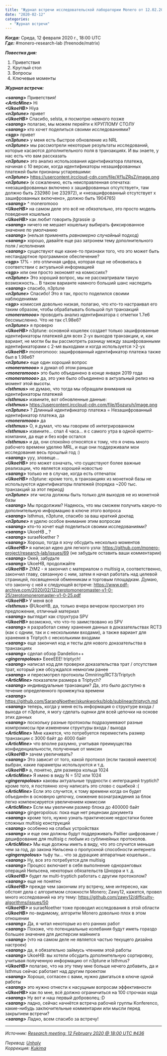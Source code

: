 ```yaml
---
title: "Журнал встречи исследовательской лаборатории Monero от 12.02.2020"
date: "2020-02-12"
categories:
  - "Журнал встречи"  
---
```


_**Когда:**_ Среда, 12 февраля 2020 г., 18:00 UTC  
_**Где:**_ #monero-research-lab (freenode/matrix)  

_**Повестка дня:**_  
1. Приветствия  
2. Круглый стол  
3. Вопросы  
4. Ключевые моменты  

_**Журнал встречи:**_  

_**\<sarang>**_ Приветствия!  
_**\<ArticMine>**_ Hi  
_**\<UkoeHB>**_ Hiya  
_**\<n3ptune>**_ привет  
_**\<UkoeHB>**_ Спасибо, selsta, я посмотрю немного позже  
_**\<sarang>**_ полагаю, мы можем перейти к КРУГЛОМУ СТОЛУ  
_**\<sarang>**_ кто хочет поделиться своими исследованиями?  
_**\<sgp>**_ привет  
_**\<n3ptune>**_ у меня есть быстрое обновление из NRL  
_**\<n3ptune>**_ мы рассмотрели некоторые результаты исследований, которые касаются дополнительного поля в транзакциях. И вы знаете, у нас есть что вам рассказать  
_**\<n3ptune>**_ это анализ использования идентификатора платежа, начиная с 10 версии, когда идентификаторы незашифрованных платежей были признаны устаревшими:  
_**\<n3ptune>**_ https://usercontent.irccloud-cdn.com/file/Xf1uZRsZ/image.png  
_**\<n3ptune>**_ (к сожалению, есть неисправленная опечатка: «незашифрованных включено x зашифрованных отсутствует», там должно быть 232980 (не 232972), и «незашифрованный отсутствует х зашифрованных включено», должно быть 1904765)  
_**\<sarang>**_ ^ moneromooo  
_**\<UkoeHB>**_ на самом деле это всё не *обязательно*, это просто модель поведения кошелька  
_**\<UkoeHB>**_ как любит говорить jtgrassie :p  
_**\<sarang>**_ ничего не мешает кошельку выбирать фиксированное значение по умолчанию  
_**\<sarang>**_ (нельзя применять *равномерно случайный* подход)  
_**\<sarang>**_ хорошо, давайте еще раз затронем тему дополнительного поля / исполнения  
_**\<sarang>**_ существуют еще какие-то признаки того, что это может быть нестандартное программное обеспечение?  
_**\<sgp>**_ 17% - это отличная цифра, которая еще не обновилась в соответствии с актуальной информацией  
_**\<sgp>**_ или они просто экономят на комиссиях?  
_**\<n3ptune>**_ Это хороший вопрос, мы не рассматривали такую возможность... В таком варианте намного больший шанс наследить  
_**\<sarang>**_ спасибо, n3ptune  
_**\<n3ptune>**_ Спасибо! Это я так, просто поделился своими наблюдениями  
_**\<sgp>**_ комиссия довольно низкая, полагаю, что кто-то настраивал его таким образом, чтобы обрабатывать большой пул транзакций  
_**\<moneromooo>**_ проводить анализ идентификатора с отметки 1.7e6 бессмысленно. Что не так с1.98e6?  
_**\<n3ptune>**_ я проверю  
_**\<UkoeHB>**_ n3ptune: основной кошелек создает только зашифрованные идентификаторы платежей для всех 2-ух выходов транзакции, и, как вариант, не могли бы вы рассмотреть разницу между зашифрованными идентификаторами с 2-мя выходами и когда используется >2-ух  
_**\<UkoeHB>**_ moneromooo: зашифрованный идентификатор платежа также был в 1.98e6?  
_**\<n3ptune>**_ еще один хороший вопрос  
_**\<moneromooo>**_ я думал об этом раньше  
_**\<moneromooo>**_ это было объединено в конце января 2019 года  
_**\<moneromooo>**_ да, это уже было объединено в актуальный релиз на момент этой высоты.  
_**\<Isthmus>**_ не думаю, что тогда мы обращали внимания на идентификаторы платежей  
_**\<Isthmus>**_ извините, вот обновленные данные:  
_**\<Isthmus>**_ https://usercontent.irccloud-cdn.com/file/t5ozuruh/image.png  
_**\<n3ptune>**_ ? Длинный идентификатор платежа = Незашифрованный идентификатор платежа, да  
_**\<moneromooo>**_ да  
_**\<Isthmus>**_ О, я думал, что мы говорим об интегрированном  
_**\<Isthmus>**_ извините... спал 4 часа... я с самого утра в одной крипто-компании, да еще и без кофе остался  
_**\<Isthmus>**_ и да, они спокойно относятся к тому, что я очень много рабочего времени уделяю MRL, и еще они поддерживали мои исследования весь прошлый год :)  
_**\<sarang>**_ ууу, зловеще...  
_**\<UkoeHB>**_ это может означать, что существуют более важные реализации, что является хорошей новостью  
_**\<sarang>**_ только не в случае, когда есть отпечаток  
_**\<UkoeHB>**_ n3ptune: кроме того, в транзакциях из монетной базы не используются идентификаторы платежей (порядка ~200 тыс. транзакций за этот период)  
_**\<n3ptune>**_ эти числа должны быть только для выходов не из монетной базы  
_**\<sarang>**_ Мы продолжим? Надеюсь, что мы сможем получить какую-то дополнительную информацию в ключе этого вопроса  
_**\<sarang>**_ Isthmus, n3ptune, спасибо за ваш краткий доклад  
_**\<n3ptune>**_ я уделю особое внимание этим вопросам  
_**\<sarang>**_ кто-то хочет ещё поделиться своими исследованиями?  
_**\<sarang>**_ UkoeHB _ ?  
_**\<sarang>**_ suraeNoether ?  
_**\<sarang>**_ Хорошо, тогда я хочу обсудить несколько моментов  
_**\<UkoeHB>**_ я написал идею для легкого узла: https://github.com/monero-project/research-lab/issues/69 (не забудьте оставить ваши комментарии)  
_**\<sarang>**_ Окей, забудьте  
_**\<sarang>**_ UkoeHB, продолжайте  
_**\<UkoeHB>**_ ZtM2 - я закончил с материалом о multisig и, соответственно, закончил главу, связанную с ним, затем я начал работать над целевой страницей, посвященной обменникам и торговым площадкам. Думаю, что закончу с ней к следующей встрече: https://www.pdf-archive.com/2020/02/12/zerotomoneromaster-v1-0-25/zerotomoneromaster-v1-0-25.pdf  
_**\<UkoeHB>**_ У меня всё  
_**\<Isthmus>**_ @UkoeHB, да, только вчера вечером просмотрел это предложение, отличный материал  
_**\<sarang>**_ выглядит как структура SPV  
_**\<UkoeHB>**_ возможно, что что-то заимствовано из SPV  
_**\<sarang>**_ я разработал схему хранения данных в доказательствах RCT3 (как с одним, так и с несколькими входами), а также вариант для хранения в Triptych с несколькими входами  
_**\<sarang>**_ еще закончил код и тесты для нового доказательства в транзакциях  
_**\<sarang>**_ сделал обзор Dandelion++  
_**\<gingeropolous>**_ ЕеееЕЕЕ! triptych!  
_**\<sarang>**_ написал код для проверки доказательства трат / отсутствия трат, который уже обсуждался немногим ранее  
_**\<sarang>**_ и пересмотрел протоколы Omniring/RCT3/Triptych  
_**\<ArticMine>**_ показатели размера в Triptych?  
_**\<sarang>**_ индивидуальные транзакции? Да, это было доступно в течение определенного промежутка времени  
_**\<sarang>**_ https://github.com/SarangNoether/skunkworks/blob/sublinear/triptych.md  
_**\<sarang>**_ теперь, когда у меня есть информация о структуре входа / выхода от n3ptune, я могу сделать оценки для всей цепочки на основе этих данных  
_**\<sarang>**_ поскольку разные протоколы подразумевают разные компромиссы при изменении структуры входа / выхода  
_**\<ArticMine>**_ Мне кажется, что потребуется переместить размер транзакции с 3000 байт до 4000 байт  
_**\<ArticMine>**_ что вполне разумно, учитывая преимущества конфиденциальности, полученные от миксин  
_**\<UkoeHB>**_ зачем увеличивать?  
_**\<sarang>**_ Это зависит от того, какой протокол (если таковой имеется) выбран, какие параметры используются и т.д.  
_**\<UkoeHB>**_ а, понятно, для размера кольца 1024  
_**\<ArticMine>**_ Я имею в виду N = 512 или 1024  
_**\<gingeropolous>**_ каковы актуальные трудности с интеграцией tryptich? кроме того, я постоянно хочу написать это слово с ошибкой :(  
_**\<ArticMine>**_ Если это случится, к тому времени когда он будет объединён в основную цепочку, снижение вознаграждения за блок легко компенсируется увеличением комиссии  
_**\<ArticMine>**_ Если мы увеличим размер блока до 400000 байт  
_**\<sarang>**_ gingeropolous: пока еще нет рецензии документа  
_**\<sarang>**_ кроме того, нужно узнать практические недостатки более сложных multisig конструкций  
_**\<sarang>**_ особенно на слабых устройствах  
_**\<sarang>**_ и еще они должны будут поддерживать Paillier шифрование / дешифрование для multisig с любым из сублинейных протоколов.  
_**\<ArticMine>**_ Мы еще должны иметь в виду, что это случится меньше чем за год, до закона Нильсена о пропускной способности интернета  
_**\<gingeropolous>**_ тьфу ты... что за дурацкие аппаратные кошельки...  
_**\<sarang>**_ Ну, все это потребуется для multisig  
_**\<sarang>**_ Процесс включает в себя выполнение одноранговых операций Нильсена, некоторых обязательств Шнорра и т. д.  
_**\<UkoeHB>**_ будет ли multi-tryptich работать с другим протоколом?  
_**\<sarang>**_ еще не понятно  
_**\<UkoeHB>**_ прежде чем закончим эту встречу, мне интересно, как обстоят дела с алгоритмом сложности Monero; Zawy12, кажется, провел много исследований на эту тему: https://github.com/zawy12/difficulty-algorithms/issues/50  
_**\<UkoeHB>**_ и suraeNoether тоже проводил исследования в этой области  
_**\<UkoeHB>**_ по-видимому, алгоритм Monero довольно плох в этом отношении  
_**\<sarang>**_ Да, я читал некоторые из его ранних работ  
_**\<sarang>**_ Похоже, что потенциальные колебания будут иметь гораздо большее значение для дисперсии майнинга  
_**\<sarang>**_ (что на самом деле не является частью текущего дизайна настроек)  
_**\<sarang>**_ да, я обязательно займусь чтением этой работы  
_**\<sarang>**_ UkoeHB: вы хотели обсудить дополнительную сортировку, учитывая полученную информацию от n3ptune и Isthmus?  
_**\<UkoeHB>**_ полагаю, что на эту тему мне больше нечего добавить, да и Isthmus сейчас работает над другим проектом  
_**\<sarang>**_ Хорошо, согласен с вами, нужно двигаться в ключе одной работы  
_**\<sarang>**_ это нужно отнести к насущным вопросам эффективности  
_**\<UkoeHB>**_ как по мне, всё должно ограничиться на 100 строчках кода  
_**\<sarang>**_ Ну вот и наш первый доброволец :D  
_**\<sarang>**_ ладно, сейчас начнётся встреча рабочей группы Konferenco, какие-нибудь заключительные комментарии или мысли перед закрытием встречи?  
_**\<sarang>**_ Ладно, всем спасибо за встречу!  

---  

_Источник: [Research meeting: 12 February 2020 @ 18:00 UTC #436](https://github.com/monero-project/meta/issues/436)_  

_Перевод: [Unholy](https://t.me/UnholyKnight)_  
_Коррекция: [Kukima](https://t.me/Kukima)_  
